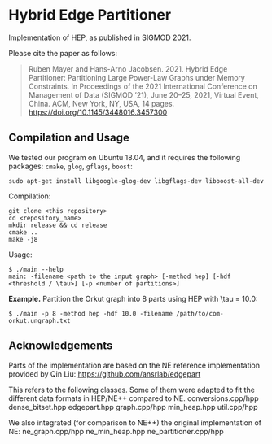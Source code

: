 Hybrid Edge Partitioner
=============================================

Implementation of HEP, as published in SIGMOD 2021.

Please cite the paper as follows:

> Ruben Mayer and Hans-Arno Jacobsen. 2021. Hybrid Edge Partitioner: Partitioning Large Power-Law Graphs under Memory Constraints. In Proceedings of the 2021 International Conference on Management of Data (SIGMOD ’21), June 20–25, 2021, Virtual Event, China. ACM, New York, NY, USA, 14 pages. https://doi.org/10.1145/3448016.3457300

Compilation and Usage
---------------------

We tested our program on Ubuntu 18.04, and it requires the following
packages: `cmake`, `glog`, `gflags`, `boost`:
```
sudo apt-get install libgoogle-glog-dev libgflags-dev libboost-all-dev
```

Compilation:
```
git clone <this repository>
cd <repository_name>
mkdir release && cd release
cmake ..
make -j8
```

Usage:
```
$ ./main --help
main: -filename <path to the input graph> [-method hep] [-hdf <threshold / \tau>] [-p <number of partitions>] 
```

**Example.** Partition the Orkut graph into 8 parts using HEP with \tau = 10.0:
```
$ ./main -p 8 -method hep -hdf 10.0 -filename /path/to/com-orkut.ungraph.txt
```

Acknowledgements
---------------------
Parts of the implementation are based on the NE reference implementation provided by Qin Liu: https://github.com/ansrlab/edgepart

This refers to the following classes. Some of them were adapted to fit the different data formats in HEP/NE++ compared to NE.
conversions.cpp/hpp
dense_bitset.hpp
edgepart.hpp
graph.cpp/hpp 
min_heap.hpp
util.cpp/hpp

We also integrated (for comparison to NE++) the original implementation of NE:
ne_graph.cpp/hpp
ne_min_heap.hpp
ne_partitioner.cpp/hpp

